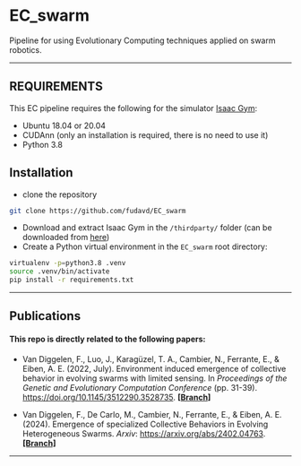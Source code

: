 # EC_swarm
Pipeline for using Evolutionary Computing techniques applied on swarm robotics.

---
REQUIREMENTS
------------

This EC pipeline requires the following for the simulator <a href="https://developer.nvidia.com/isaac-gym" target="_blank">Isaac Gym</a>:
* Ubuntu 18.04 or 20.04
* CUDAnn (only an installation is required, there is no need to use it)
* Python 3.8

## Installation
- clone the repository
```bash
git clone https://github.com/fudavd/EC_swarm
```

- Download and extract Isaac Gym in the `/thirdparty/` folder (can be downloaded from <a href="https://developer.nvidia.com/isaac-gym" target="_blank">here</a>)
- Create a Python virtual environment in the `EC_swarm` root directory:
```bash
virtualenv -p=python3.8 .venv
source .venv/bin/activate
pip install -r requirements.txt
```
---
Publications
------
#### This repo is directly related to the following papers:
* Van Diggelen, F., Luo, J., Karagüzel, T. A., Cambier, N., Ferrante, E., & Eiben, A. E. (2022, July). Environment induced emergence of collective behavior in evolving swarms with limited sensing. In _Proceedings of the Genetic and Evolutionary Computation Conference_ (pp. 31-39). https://doi.org/10.1145/3512290.3528735. [**[Branch]**](https://github.com/fudavd/EC_swarm/tree/GECCO_2022)

[//]: # (* Van Diggelen, F., De Carlo, M., Cambier, N., Ferrante, E., & Eiben, A. E. &#40;2024, July&#41;. Environment induced emergence of collective behavior in evolving swarms with limited sensing. In _Proceedings of the Genetic and Evolutionary Computation Conference_ &#40;pp. 31-39&#41;. https://arxiv.org/abs/2402.04763. [**[Branch]**]&#40;https://github.com/fudavd/EC_swarm/tree/GECCO_2024&#41;)

* Van Diggelen, F., De Carlo, M., Cambier, N., Ferrante, E., & Eiben, A. E. (2024). Emergence of specialized Collective Behaviors in Evolving Heterogeneous Swarms. _Arxiv_: https://arxiv.org/abs/2402.04763. [**[Branch]**](https://github.com/fudavd/EC_swarm/tree/GECCO_2024)

---
